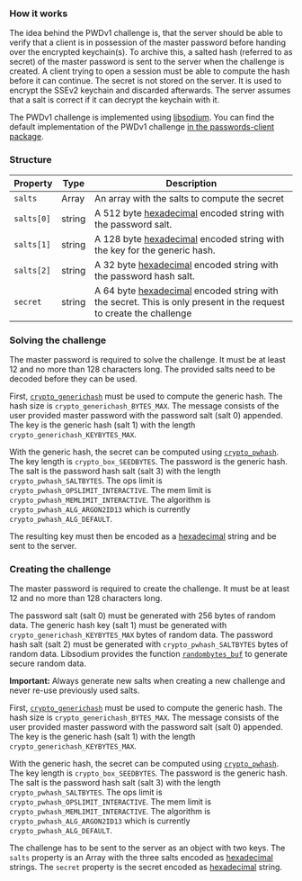 ### How it works
The idea behind the PWDv1 challenge is, that the server should be able to verify that a client is in possession of the master password before handing over the encrypted keychain(s).
To archive this, a salted hash (referred to as secret) of the master password is sent to the server when the challenge is created.
A client trying to open a session must be able to compute the hash before it can continue.
The secret is not stored on the server.
It is used to encrypt the SSEv2 keychain and discarded afterwards.
The server assumes that a salt is correct if it can decrypt the keychain with it.

The PWDv1 challenge is implemented using [libsodium](https://download.libsodium.org/doc/bindings_for_other_languages).
You can find the default implementation of the PWDv1 challenge [in the passwords-client package](https://git.mdns.eu/nextcloud/passwords-client/blob/master/src/Authorization/Challenge/PWDv1Challenge.js).


### Structure
| Property | Type | Description |
| --- | --- | --- |
| `salts` | Array | An array with the salts to compute the secret |
| `salts[0]` | string | A 512 byte [hexadecimal](https://download.libsodium.org/doc/helpers#hexadecimal-encoding-decoding) encoded string with the password salt. |
| `salts[1]` | string | A 128 byte [hexadecimal](https://download.libsodium.org/doc/helpers#hexadecimal-encoding-decoding) encoded string with the key for the generic hash. |
| `salts[2]` | string | A 32 byte [hexadecimal](https://download.libsodium.org/doc/helpers#hexadecimal-encoding-decoding) encoded string with the password hash salt. |
| `secret`   | string | A 64 byte [hexadecimal](https://download.libsodium.org/doc/helpers#hexadecimal-encoding-decoding) encoded string with the secret. This is only present in the request to create the challenge |


### Solving the challenge
The master password is required to solve the challenge.
It must be at least 12 and no more than 128 characters long.
The provided salts need to be decoded before they can be used.

First, [`crypto_generichash`](https://download.libsodium.org/doc/hashing/generic_hashing#usage) must be used to compute the generic hash.
The hash size is `crypto_generichash_BYTES_MAX`.
The message consists of the user provided master password with the password salt (salt 0) appended.
The key is the generic hash (salt 1) with the length `crypto_generichash_KEYBYTES_MAX`.

With the generic hash, the secret can be computed using [`crypto_pwhash`](https://download.libsodium.org/doc/password_hashing/default_phf#example-1-key-derivation).
The key length is `crypto_box_SEEDBYTES`.
The password is the generic hash.
The salt is the password hash salt (salt 3) with the length `crypto_pwhash_SALTBYTES`.
The ops limit is `crypto_pwhash_OPSLIMIT_INTERACTIVE`.
The mem limit is `crypto_pwhash_MEMLIMIT_INTERACTIVE`.
The algorithm is `crypto_pwhash_ALG_ARGON2ID13` which is currently `crypto_pwhash_ALG_DEFAULT`.

The resulting key must then be encoded as a [hexadecimal](https://download.libsodium.org/doc/helpers#hexadecimal-encoding-decoding) string and be sent to the server.


### Creating the challenge
The master password is required to create the challenge.
It must be at least 12 and no more than 128 characters long.

The password salt (salt 0) must be generated with 256 bytes of random data.
The generic hash key (salt 1) must be generated with `crypto_generichash_KEYBYTES_MAX` bytes of random data.
The password hash salt (salt 2) must be generated with `crypto_pwhash_SALTBYTES` bytes of random data.
Libsodium provides the function [`randombytes_buf`](https://download.libsodium.org/doc/generating_random_data#usage) to generate secure random data.

**Important:** Always generate new salts when creating a new challenge and never re-use previously used salts.

First, [`crypto_generichash`](https://download.libsodium.org/doc/hashing/generic_hashing#usage) must be used to compute the generic hash.
The hash size is `crypto_generichash_BYTES_MAX`.
The message consists of the user provided master password with the password salt (salt 0) appended.
The key is the generic hash (salt 1) with the length `crypto_generichash_KEYBYTES_MAX`.

With the generic hash, the secret can be computed using [`crypto_pwhash`](https://download.libsodium.org/doc/password_hashing/default_phf#example-1-key-derivation).
The key length is `crypto_box_SEEDBYTES`.
The password is the generic hash.
The salt is the password hash salt (salt 3) with the length `crypto_pwhash_SALTBYTES`.
The ops limit is `crypto_pwhash_OPSLIMIT_INTERACTIVE`.
The mem limit is `crypto_pwhash_MEMLIMIT_INTERACTIVE`.
The algorithm is `crypto_pwhash_ALG_ARGON2ID13` which is currently `crypto_pwhash_ALG_DEFAULT`.

The challenge has to be sent to the server as an object with two keys.
The `salts` property is an Array with the three salts encoded as [hexadecimal](https://download.libsodium.org/doc/helpers#hexadecimal-encoding-decoding) strings.
The `secret` property is the secret encoded as [hexadecimal](https://download.libsodium.org/doc/helpers#hexadecimal-encoding-decoding) string.
